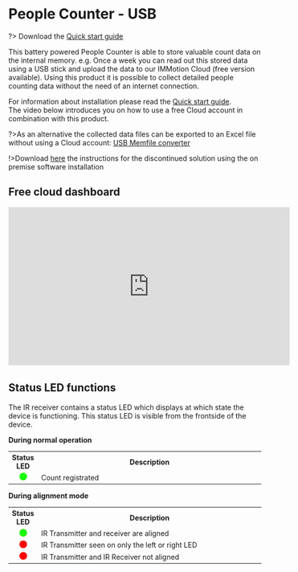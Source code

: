 # People Counter - USB

?> Download the <a href="./pdf/IMBuildings - Quick start guide - People Counter - USB v25.01-1.pdf">Quick start guide</a>

This battery powered People Counter is able to store valuable count data on the internal memory. e.g. Once a week you can read out this stored data using a USB stick and upload the data to our IMMotion Cloud (free version available). Using this product it is possible to collect detailed people counting data without the need of an internet connection.

For information about installation please read the <a href="./pdf/IMBuildings - Quick start guide - People Counter - USB v25.01-1.pdf">Quick start guide</a>.
<br>The video below introduces you on how to use a free Cloud account in combination with this product.

?>As an alternative the collected data files can be exported to an Excel file without using a Cloud account: <a href="https://app.im-motion.net/public-usb-people-counter" target="_blank">USB Memfile converter</a>

!>Download <a href="./pdf/USB People Counter.pdf">here</a> the instructions for the discontinued solution using the on premise software installation 

## Free cloud dashboard

<iframe width="560" height="315" src="https://www.youtube.com/embed/mec1er2g7CI?si=VN81QKGvPXlp10r4" title="YouTube video player" frameborder="0" allow="accelerometer; autoplay; clipboard-write; encrypted-media; gyroscope; picture-in-picture; web-share" referrerpolicy="strict-origin-when-cross-origin" allowfullscreen></iframe>

## Status LED functions

The IR receiver contains a status LED which displays at which state the device is functioning.
This status LED is visible from the frontside of the device.

**During normal operation**
<table>
<tr><th width="30">Status LED</th><th width="600">Description</th></tr>
<tr><td align="center"><img src="./assets/blink-led-green-count.gif" width="15"></td><td>Count registrated</td>
</table>

**During alignment mode**
<table>
<tr><th width="30">Status LED</th><th width="600">Description</th></tr>
<tr><td align="center"><img src="./assets/led-green.gif" width="15"></td><td>IR Transmitter and receiver are aligned</td>
<tr><td align="center"><img src="./assets/led-red.gif" width="15"></td><td>IR Transmitter seen on only the left or right LED</td>
<tr><td align="center"><img src="./assets/blink-led-red.gif" width="15"></td><td>IR Transmitter and IR Receiver not aligned</td>
</table>

